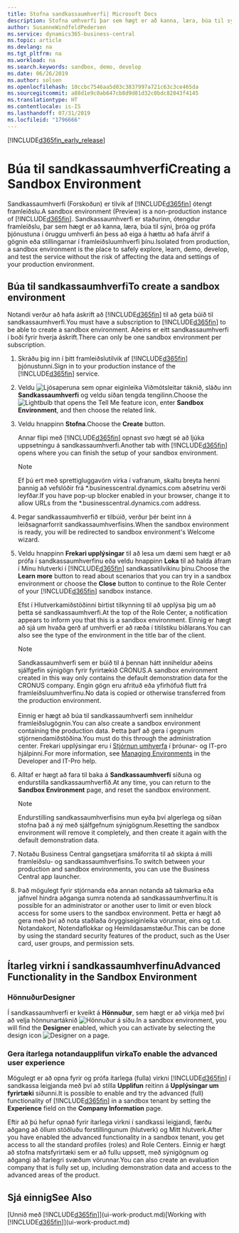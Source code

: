 ```yaml
---
title: Stofna sandkassaumhverfi| Microsoft Docs
description: Stofna umhverfi þar sem hægt er að kanna, læra, búa til sýni, þróa og prófa.
author: SusanneWindfeldPedersen
ms.service: dynamics365-business-central
ms.topic: article
ms.devlang: na
ms.tgt_pltfrm: na
ms.workload: na
ms.search.keywords: sandbox, demo, develop
ms.date: 06/26/2019
ms.author: solsen
ms.openlocfilehash: 10ccbc7546aa5d03c3837997a721c63c3ce465da
ms.sourcegitcommit: a88d1e9c0ab647cb8d9d81d32c0bdc82843f4145
ms.translationtype: HT
ms.contentlocale: is-IS
ms.lasthandoff: 07/31/2019
ms.locfileid: "1796666"
---
```

[!INCLUDE[d365fin_early_release](includes/d365fin_early_release.md.md)]

# <a name="creating-a-sandbox-environment"></a><span data-ttu-id="1dd0e-103">Búa til sandkassaumhverfi</span><span class="sxs-lookup"><span data-stu-id="1dd0e-103">Creating a Sandbox Environment</span></span>
<span data-ttu-id="1dd0e-104">Sandkassaumhverfi (Forskoðun) er tilvik af [!INCLUDE[d365fin](includes/d365fin_md.md)] ótengt framleiðslu.</span><span class="sxs-lookup"><span data-stu-id="1dd0e-104">A sandbox environment (Preview) is a non-production instance of [!INCLUDE[d365fin](includes/d365fin_md.md)].</span></span> <span data-ttu-id="1dd0e-105">Sandkassaumhverfi er staðurinn, ótengdur framleiðslu, þar sem hægt er að kanna, læra, búa til sýni, þróa og prófa þjónustuna í öruggu umhverfi án þess að eiga á hættu að hafa áhrif á gögnin eða stillingarnar í framleiðsluumhverfi þínu.</span><span class="sxs-lookup"><span data-stu-id="1dd0e-105">Isolated from production, a sandbox environment is the place to safely explore, learn, demo, develop, and test the service without the risk of affecting the data and settings of your production environment.</span></span>

## <a name="to-create-a-sandbox-environment"></a><span data-ttu-id="1dd0e-106">Búa til sandkassaumhverfi</span><span class="sxs-lookup"><span data-stu-id="1dd0e-106">To create a sandbox environment</span></span>
<span data-ttu-id="1dd0e-107">Notandi verður að hafa áskrift að [!INCLUDE[d365fin](includes/d365fin_md.md)] til að geta búið til sandkassaumhverfi.</span><span class="sxs-lookup"><span data-stu-id="1dd0e-107">You must have a subscription to [!INCLUDE[d365fin](includes/d365fin_md.md)] to be able to create a sandbox environment.</span></span> <span data-ttu-id="1dd0e-108">Aðeins er eitt sandkassaumhverfi í boði fyrir hverja áskrift.</span><span class="sxs-lookup"><span data-stu-id="1dd0e-108">There can only be one sandbox environment per subscription.</span></span>

1. <span data-ttu-id="1dd0e-109">Skráðu þig inn í þitt framleiðslutilvik af [!INCLUDE[d365fin](includes/d365fin_md.md)] þjónustunni.</span><span class="sxs-lookup"><span data-stu-id="1dd0e-109">Sign in to your production instance of the [!INCLUDE[d365fin](includes/d365fin_md.md)] service.</span></span>

2. <span data-ttu-id="1dd0e-110">Veldu ![Ljósaperuna sem opnar eiginleika Viðmótsleitar](media/ui-search/search_small.png "Segðu mér hvað þú vilt gera") táknið, sláðu inn **Sandkassaumhverfi** og veldu síðan tengda tengilinn.</span><span class="sxs-lookup"><span data-stu-id="1dd0e-110">Choose the ![Lightbulb that opens the Tell Me feature](media/ui-search/search_small.png "Tell me what you want to do") icon, enter **Sandbox Environment**, and then choose the related link.</span></span>
<!-- ![Sandbox Environment Setup](./media/across-sandbox/sandbox-environment-setup.png) -->
3. <span data-ttu-id="1dd0e-111">Veldu hnappinn **Stofna**.</span><span class="sxs-lookup"><span data-stu-id="1dd0e-111">Choose the **Create** button.</span></span>  

    <span data-ttu-id="1dd0e-112">Annar flipi með [!INCLUDE[d365fin](includes/d365fin_md.md)] opnast svo hægt sé að ljúka uppsetningu á sandkassaumhverfi.</span><span class="sxs-lookup"><span data-stu-id="1dd0e-112">Another tab with [!INCLUDE[d365fin](includes/d365fin_md.md)] opens where you can finish the setup of your sandbox environment.</span></span>

    > [!NOTE]  
    >  <span data-ttu-id="1dd0e-113">Ef þú ert með sprettigluggavörn virka í vafranum, skaltu breyta henni þannig að vefslóðir frá \*.businesscentral.dynamics.com aðsetrinu verði leyfðar.</span><span class="sxs-lookup"><span data-stu-id="1dd0e-113">If you have pop-up blocker enabled in your browser, change it to allow URLs from the \*.businesscentral.dynamics.com address.</span></span>

4. <span data-ttu-id="1dd0e-114">Þegar sandkassaumhverfið er tilbúið, verður þér beint inn á leiðsagnarforrit sandkassaumhverfisins.</span><span class="sxs-lookup"><span data-stu-id="1dd0e-114">When the sandbox environment is ready, you will be redirected to sandbox environment's Welcome wizard.</span></span>
<!-- ![Sandbox Welcome Wizard](./media/across-sandbox/sandbox-wizard.png) -->

5. <span data-ttu-id="1dd0e-115">Veldu hnappinn **Frekari upplýsingar** til að lesa um dæmi sem hægt er að prófa í sandkassaumhverfinu eða veldu hnappinn **Loka** til að halda áfram í Mínu hlutverki í [!INCLUDE[d365fin](includes/d365fin_md.md)] sandkassatilvikinu þínu.</span><span class="sxs-lookup"><span data-stu-id="1dd0e-115">Choose the **Learn more** button to read about scenarios that you can try in a sandbox environment or choose the **Close** button to continue to the Role Center of your [!INCLUDE[d365fin](includes/d365fin_md.md)] sandbox instance.</span></span>

    <span data-ttu-id="1dd0e-116">Efst í Hlutverkamiðstöðinni birtist tilkynning til að upplýsa þig um að þetta sé sandkassaumhverfi.</span><span class="sxs-lookup"><span data-stu-id="1dd0e-116">At the top of the Role Center, a notification appears to inform you that this is a sandbox environment.</span></span> <span data-ttu-id="1dd0e-117">Einnig er hægt að sjá um hvaða gerð af umhverfi er að ræða í titilstiku biðlarans.</span><span class="sxs-lookup"><span data-stu-id="1dd0e-117">You can also see the type of the environment in the title bar of the client.</span></span>
    <!-- ![Sandbox RoleCenter Notification](./media/across-sandbox/sandbox-rolecenter-notification.png) -->

    > [!NOTE]
    > <span data-ttu-id="1dd0e-118">Sandkassaumhverfi sem er búið til á þennan hátt inniheldur aðeins sjálfgefin sýnigögn fyrir fyrirtækið CRONUS.</span><span class="sxs-lookup"><span data-stu-id="1dd0e-118">A sandbox environment created in this way only contains the default demonstration data for the CRONUS company.</span></span> <span data-ttu-id="1dd0e-119">Engin gögn eru afrituð eða yfirhöfuð flutt frá framleiðsluumhverfinu.</span><span class="sxs-lookup"><span data-stu-id="1dd0e-119">No data is copied or otherwise transferred from the production environment.</span></span><br /><br />
    > <span data-ttu-id="1dd0e-120">Einnig er hægt að búa til sandkassaumhverfi sem inniheldur framleiðslugögnin.</span><span class="sxs-lookup"><span data-stu-id="1dd0e-120">You can also create a sandbox environment containing the production data.</span></span> <span data-ttu-id="1dd0e-121">Þetta þarf að gera í gegnum stjórnendamiðstöðina.</span><span class="sxs-lookup"><span data-stu-id="1dd0e-121">You must do this through the administration center.</span></span> <span data-ttu-id="1dd0e-122">Frekari upplýsingar eru í [Stjórnun umhverfa](/business-central/dev-itpro/administration/tenant-admin-center-environments) í þróunar- og IT-pro hjálpinni.</span><span class="sxs-lookup"><span data-stu-id="1dd0e-122">For more information, see [Managing Environments](/business-central/dev-itpro/administration/tenant-admin-center-environments) in the Developer and IT-Pro help.</span></span>

6. <span data-ttu-id="1dd0e-123">Alltaf er hægt að fara til baka á **Sandkassaumhverfi** síðuna og endurstilla sandkassaumhverfið.</span><span class="sxs-lookup"><span data-stu-id="1dd0e-123">At any time, you can return to the **Sandbox Environment** page, and reset the sandbox environment.</span></span>
    > [!NOTE]  
    >  <span data-ttu-id="1dd0e-124">Endurstilling sandkassaumhverfisins mun eyða því algerlega og síðan stofna það á ný með sjálfgefnum sýnigögnum.</span><span class="sxs-lookup"><span data-stu-id="1dd0e-124">Resetting the sandbox environment will remove it completely, and then create it again with the default demonstration data.</span></span>  

7. <span data-ttu-id="1dd0e-125">Notaðu Business Central gangsetjara smáforrita til að skipta á milli framleiðslu- og sandkassaumhverfisins.</span><span class="sxs-lookup"><span data-stu-id="1dd0e-125">To switch between your production and sandbox environments, you can use the Business Central app launcher.</span></span>
<!-- ![Sandbox Dynamics365 Menu](./media/across-sandbox/sandbox-dynamics365-menu.png) -->

8. <span data-ttu-id="1dd0e-126">Það mögulegt fyrir stjórnanda eða annan notanda að takmarka eða jafnvel hindra aðganga sumra notenda að sandkassaumhverfinu.</span><span class="sxs-lookup"><span data-stu-id="1dd0e-126">It is possible for an administrator or another user to limit or even block access for some users to the sandbox environment.</span></span> <span data-ttu-id="1dd0e-127">Þetta er hægt að gera með því að nota staðlaða öryggiseiginleika vörunnar, eins og t.d. Notandakort, Notendaflokkar og Heimildasamstæður.</span><span class="sxs-lookup"><span data-stu-id="1dd0e-127">This can be done by using the standard security features of the product, such as the User card, user groups, and permission sets.</span></span>

<!-- ![Sandbox Permission Sets](./media/across-sandbox/sandbox-permission-sets.png) -->

## <a name="advanced-functionality-in-the-sandbox-environment"></a><span data-ttu-id="1dd0e-128">Ítarleg virkni í sandkassaumhverfinu</span><span class="sxs-lookup"><span data-stu-id="1dd0e-128">Advanced Functionality in the Sandbox Environment</span></span>
### <a name="designer"></a><span data-ttu-id="1dd0e-129">Hönnuður</span><span class="sxs-lookup"><span data-stu-id="1dd0e-129">Designer</span></span>
<span data-ttu-id="1dd0e-130">Í sandkassaumhverfi er kveikt á **Hönnuður**, sem hægt er að virkja með því að velja hönnunartáknið ![Hönnuður](./media/across-sandbox/sandbox-inclient-design-icon.png) á síðu.</span><span class="sxs-lookup"><span data-stu-id="1dd0e-130">In a sandbox environment, you will find the **Designer** enabled, which you can activate by selecting the design icon ![Designer](./media/across-sandbox/sandbox-inclient-design-icon.png) on a page.</span></span>

<!-- ![In-client Designer](./media/across-sandbox/sandbox-inclient-designer.png) -->

### <a name="to-enable-the-advanced-user-experience"></a><span data-ttu-id="1dd0e-131">Gera ítarlega notandaupplifun virka</span><span class="sxs-lookup"><span data-stu-id="1dd0e-131">To enable the advanced user experience</span></span>
<span data-ttu-id="1dd0e-132">Mögulegt er að opna fyrir og prófa ítarlega (fulla) virkni [!INCLUDE[d365fin](includes/d365fin_md.md)] í sandkassa leigjanda með því að stilla **Upplifun** reitinn á **Upplýsingar um fyrirtæki** síðunni.</span><span class="sxs-lookup"><span data-stu-id="1dd0e-132">It is possible to enable and try the advanced (full) functionality of [!INCLUDE[d365fin](includes/d365fin_md.md)] in a sandbox tenant by setting the **Experience** field on the **Company Information** page.</span></span>

<!-- ![Sandbox Environment Advanced](./media/across-sandbox/sandbox-advanced.png) -->

<!-- ![Sandbox Production](./media/across-sandbox/sandbox-production.png) -->

<span data-ttu-id="1dd0e-133">Eftir að þú hefur opnað fyrir ítarlega virkni í sandkassi leigjandi, færðu aðgang að öllum stöðluðu forstillingunum (hlutverk) og Mitt hlutverk.</span><span class="sxs-lookup"><span data-stu-id="1dd0e-133">After you have enabled the advanced functionality in a sandbox tenant, you get access to all the standard profiles (roles) and Role Centers.</span></span> <span data-ttu-id="1dd0e-134">Einnig er hægt að stofna matsfyrirtæki sem er að fullu uppsett, með sýnigögnum og aðgangi að ítarlegri svæðum vörunnar.</span><span class="sxs-lookup"><span data-stu-id="1dd0e-134">You can also create an evaluation company that is fully set up, including demonstration data and access to the advanced areas of the product.</span></span>

<!-- ![Sandbox New Company](./media/across-sandbox/sandbox-newcompany.png) -->


## <a name="see-also"></a><span data-ttu-id="1dd0e-135">Sjá einnig</span><span class="sxs-lookup"><span data-stu-id="1dd0e-135">See Also</span></span>
<span data-ttu-id="1dd0e-136">[Unnið með [!INCLUDE[d365fin](includes/d365fin_md.md)]](ui-work-product.md)</span><span class="sxs-lookup"><span data-stu-id="1dd0e-136">[Working with [!INCLUDE[d365fin](includes/d365fin_md.md)]](ui-work-product.md)</span></span>  
